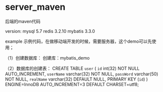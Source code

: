 # server_maven
后端的maven代码


version:
mysql 5.7
redis 3.2.10
mybatis 3.3.0

example 示例代码，在做移动端开发的时候，需要服务器，这个demo可以先使用；


（1）创建数据库：
创建库：mybatis_demo

（2）数据库的创建表：
CREATE TABLE `user` (
  `id` int(32) NOT NULL AUTO_INCREMENT,
  `userName` varchar(32) NOT NULL,
  `passWord` varchar(50) NOT NULL,
  `realName` varchar(32) DEFAULT NULL,
  PRIMARY KEY (`id`)
) ENGINE=InnoDB AUTO_INCREMENT=3 DEFAULT CHARSET=utf8;

